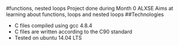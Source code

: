 #functions, nested loops
Project done during Month 0 ALXSE
Aims at learning about functions, loops and nested loops
##Technologies
* C files compiled using gcc 4.8.4
* C files are written according to the C90 standard
* Tested on ubuntu 14.04 LTS
